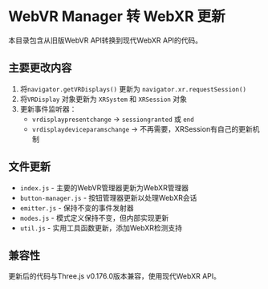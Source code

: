 # WebVR Manager 转 WebXR 更新

本目录包含从旧版WebVR API转换到现代WebXR API的代码。

## 主要更改内容

1. 将`navigator.getVRDisplays()` 更新为 `navigator.xr.requestSession()` 
2. 将`VRDisplay` 对象更新为 `XRSystem` 和 `XRSession` 对象
3. 更新事件监听器：
   - `vrdisplaypresentchange` -> `sessiongranted` 或 `end`
   - `vrdisplaydeviceparamschange` -> 不再需要，XRSession有自己的更新机制

## 文件更新

- `index.js` - 主要的WebVR管理器更新为WebXR管理器
- `button-manager.js` - 按钮管理器更新以处理WebXR会话
- `emitter.js` - 保持不变的事件发射器
- `modes.js` - 模式定义保持不变，但内部实现更新
- `util.js` - 实用工具函数更新，添加WebXR检测支持

## 兼容性

更新后的代码与Three.js v0.176.0版本兼容，使用现代WebXR API。 
